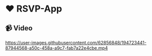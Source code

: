 # ❤️ RSVP-App

## 📹 Video
https://user-images.githubusercontent.com/62856848/194723441-87944568-a50c-458a-a9c7-fab7a22e4cbe.mp4
